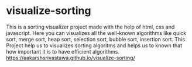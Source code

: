 # visualize-sorting
This is a sorting visualizer project made with the help of html, css and javascript. Here you can visualizes all the well-known algorithms like quick sort, merge sort, heap sort, selection sort, bubble sort, insertion sort. This Project help us to visualizes sorting algoritms and helps us to known that how important it is to have efficient algorithms.                  https://aakarshsrivastawa.github.io/visualize-sorting/
